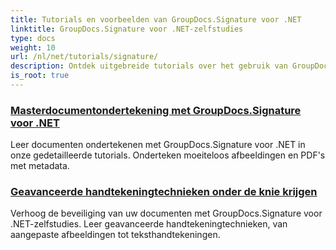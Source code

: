```yaml
---
title: Tutorials en voorbeelden van GroupDocs.Signature voor .NET
linktitle: GroupDocs.Signature voor .NET-zelfstudies
type: docs
weight: 10
url: /nl/net/tutorials/signature/
description: Ontdek uitgebreide tutorials over het gebruik van GroupDocs.Signature voor .NET. Leer hoe u digitale handtekeningen implementeert, workflows aanpast en de beveiliging van documenten verbetert met duidelijke, stapsgewijze handleidingen.
is_root: true
---
```


### [Masterdocumentondertekening met GroupDocs.Signature voor .NET](./master-document-signing/)
Leer documenten ondertekenen met GroupDocs.Signature voor .NET in onze gedetailleerde tutorials. Onderteken moeiteloos afbeeldingen en PDF's met metadata.
### [Geavanceerde handtekeningtechnieken onder de knie krijgen](./master-advanced-sign-techniques/)
Verhoog de beveiliging van uw documenten met GroupDocs.Signature voor .NET-zelfstudies. Leer geavanceerde handtekeningtechnieken, van aangepaste afbeeldingen tot teksthandtekeningen.